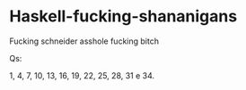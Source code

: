 # Haskell-fucking-shananigans
Fucking schneider asshole fucking bitch

Qs:

1, 4, 7, 10, 13, 16, 19, 22, 25, 28, 31 e 34.
